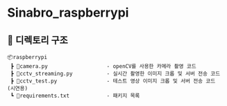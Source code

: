 # Sinabro_raspberrypi

## 📁 디렉토리 구조
```
📦raspberrypi  
 ┣ 📜camera.py                   - openCV를 사용한 카메라 촬영 코드
 ┣ 📜cctv_streaming.py           - 실시간 촬영한 이미지 크롭 및 서버 전송 코드
 ┣ 📜cctv_test.py                - 테스트 영상 이미지 크롭 및 서버 전송 코드 (시연용)
 ┗ 📜requirements.txt            - 패키지 목록
```
